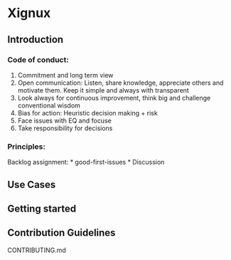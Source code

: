 # Xignux

## Introduction
  ### Code of conduct:
  1. Commitment and long term view
  2. Open communication: Listen, share knowledge, appreciate others and motivate them. Keep it simple and always with transparent
  3. Look always for continuous improvement, think big and challenge conventional wisdom
  4. Bias for action: Heuristic decision making + risk
  5. Face issues with EQ and focuse
  6. Take responsibility for decisions
     
  ### Principles:
  Backlog assignment:
    * good-first-issues
    * Discussion
  
## Use Cases

## Getting started

## Contribution Guidelines
CONTRIBUTING.md


<!---
## Licence Information
-->
